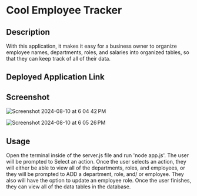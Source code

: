 # Cool Employee Tracker
## Description
With this application, it makes it easy for a business owner to organize employee names, departments, roles, and salaries into organized tables, so that they can keep track of all of their data.

## Deployed Application Link


## Screenshot
![Screenshot 2024-08-10 at 6 04 42 PM](https://github.com/user-attachments/assets/90fa7859-ea11-4a52-9922-40075a9cae7d)

![Screenshot 2024-08-10 at 6 05 26 PM](https://github.com/user-attachments/assets/1b61ad6d-7c8f-465c-9109-d14d37b21458)


## Usage 
Open the terminal inside of the server.js file and run 'node app.js'. The user will be prompted to Select an action. Once the user selects an action, they will either be able to view all of the departments, roles, and employees, or they will be prompted to ADD a department, role, and/ or employee. They also will have the option to update an employee role. Once the user finishes, they can view all of the data tables in the database.
